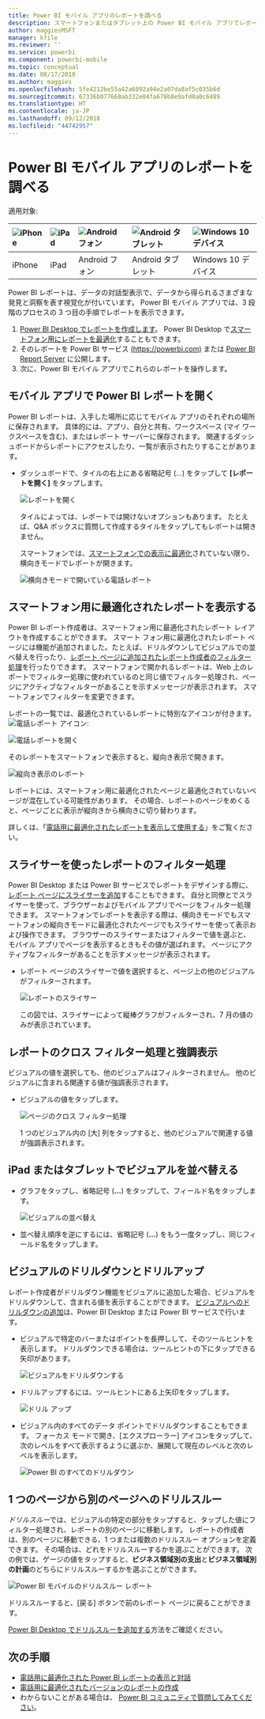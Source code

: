 ```yaml
---
title: Power BI モバイル アプリのレポートを調べる
description: スマートフォンまたはタブレット上の Power BI モバイル アプリでレポートを表示および操作する方法について説明します。 Power BI サービスまたは Power BI Desktop でレポートを作成し、モバイル アプリで操作します。
author: maggiesMSFT
manager: kfile
ms.reviewer: ''
ms.service: powerbi
ms.component: powerbi-mobile
ms.topic: conceptual
ms.date: 08/17/2018
ms.author: maggies
ms.openlocfilehash: 5fe4212be55a42a6892a94e2a07da8af5c035b6d
ms.sourcegitcommit: 67336b077668ab332e04fa670b0e9afd0a0c6489
ms.translationtype: HT
ms.contentlocale: ja-JP
ms.lasthandoff: 09/12/2018
ms.locfileid: "44742957"
---
```

# <a name="explore-reports-in-the-power-bi-mobile-apps"></a>Power BI モバイル アプリのレポートを調べる
適用対象:

| ![iPhone](././media/mobile-reports-in-the-mobile-apps/ios-logo-40-px.png) | ![iPad](././media/mobile-reports-in-the-mobile-apps/ios-logo-40-px.png) | ![Android フォン](././media/mobile-reports-in-the-mobile-apps/android-logo-40-px.png) | ![Android タブレット](././media/mobile-reports-in-the-mobile-apps/android-logo-40-px.png) | ![Windows 10 デバイス](./media/mobile-reports-in-the-mobile-apps/win-10-logo-40-px.png) |
|:--- |:--- |:--- |:--- |:--- |
| iPhone |iPad |Android フォン |Android タブレット |Windows 10 デバイス |

Power BI レポートは、データの対話型表示で、データから得られるさまざまな発見と洞察を表す視覚化が付いています。 Power BI モバイル アプリでは、3 段階のプロセスの 3 つ目の手順でレポートを表示できます。

1. [Power BI Desktop でレポートを作成します](../../desktop-report-view.md)。 Power BI Desktop で[スマートフォン用にレポートを最適化](mobile-apps-view-phone-report.md)することもできます。 
2. そのレポートを Power BI サービス [(https://powerbi.com)](https://powerbi.com) または [Power BI Report Server](../../report-server/get-started.md) に公開します。  
3. 次に、Power BI モバイル アプリでこれらのレポートを操作します。

## <a name="open-a-power-bi-report-in-the-mobile-app"></a>モバイル アプリで Power BI レポートを開く
Power BI レポートは、入手した場所に応じてモバイル アプリのそれぞれの場所に保存されます。 具体的には、アプリ、自分と共有、ワークスペース (マイ ワークスペースを含む)、またはレポート サーバーに保存されます。 関連するダッシュボードからレポートにアクセスしたり、一覧が表示されたりすることがあります。

* ダッシュボードで、タイルの右上にある省略記号 (...) をタップして **[レポートを開く]** をタップします。
  
  ![レポートを開く](./media/mobile-reports-in-the-mobile-apps/power-bi-android-open-report-tile.png)
  
  タイルによっては、レポートでは開けないオプションもあります。 たとえば、Q&A ボックスに質問して作成するタイルをタップしてもレポートは開きません。 
  
  スマートフォンでは、[スマートフォンでの表示に最適化](mobile-reports-in-the-mobile-apps.md#view-reports-optimized-for-phones)されていない限り、横向きモードでレポートが開きます。
  
  ![横向きモードで開いている電話レポート](./media/mobile-reports-in-the-mobile-apps/power-bi-iphone-report-landscape.png)

## <a name="view-reports-optimized-for-phones"></a>スマートフォン用に最適化されたレポートを表示する
Power BI レポート作成者は、スマートフォン用に最適化されたレポート レイアウトを作成することができます。 スマート フォン用に最適化されたレポート ページには機能が追加されました。たとえば、ドリルダウンしてビジュアルでの並べ替えを行ったり、[レポート ページに追加されたレポート作成者のフィルター処理](mobile-apps-view-phone-report.md#filter-the-report-page-on-a-phone)を行ったりできます。 スマートフォンで開かれるレポートは、Web 上のレポートでフィルター処理に使われているのと同じ値でフィルター処理され、ページにアクティブなフィルターがあることを示すメッセージが表示されます。 スマートフォンでフィルターを変更できます。

レポートの一覧では、最適化されているレポートに特別なアイコンが付きます。 ![電話レポート アイコン](./media/mobile-reports-in-the-mobile-apps/power-bi-phone-report-icon.png):

![電話レポートを開く](./media/mobile-reports-in-the-mobile-apps/power-bi-android-phone-report.png)

そのレポートをスマートフォンで表示すると、縦向き表示で開きます。

![縦向き表示のレポート](./media/mobile-reports-in-the-mobile-apps/07-power-bi-phone-report-portrait.png)

 レポートには、スマートフォン用に最適化されたページと最適化されていないページが混在している可能性があります。 その場合、レポートのページをめくると、ページごとに表示が縦向きから横向きに切り替わります。

詳しくは、「[電話用に最適化されたレポートを表示して使用する](mobile-apps-view-phone-report.md)」をご覧ください。

## <a name="use-slicers-to-filter-a-report"></a>スライサーを使ったレポートのフィルター処理
Power BI Desktop または Power BI サービスでレポートをデザインする際に、[レポート ページにスライサーを追加](../../visuals/power-bi-visualization-slicers.md)することもできます。 自分と同僚とでスライサーを使って、ブラウザーおよびモバイル アプリでページをフィルター処理できます。 スマートフォンでレポートを表示する際は、横向きモードでもスマートフォンの縦向きモードに最適化されたページでもスライサーを使って表示および操作できます。 ブラウザーのスライサーまたはフィルターで値を選ぶと、モバイル アプリでページを表示するときもその値が選ばれます。 ページにアクティブなフィルターがあることを示すメッセージが表示されます。  

* レポート ページのスライサーで値を選択すると、ページ上の他のビジュアルがフィルターされます。
  
  ![レポートのスライサー](./media/mobile-reports-in-the-mobile-apps/power-bi-android-tablet-report-slicer.png)
  
  この図では、スライサーによって縦棒グラフがフィルターされ、7 月の値のみが表示されています。

## <a name="cross-filter-and-highlight-a-report"></a>レポートのクロス フィルター処理と強調表示
ビジュアルの値を選択しても、他のビジュアルはフィルターされません。 他のビジュアルに含まれる関連する値が強調表示されます。

* ビジュアルの値をタップします。
  
  ![ページのクロス フィルター処理](./media/mobile-reports-in-the-mobile-apps/power-bi-android-tablet-report-highlight.png)
  
  1 つのビジュアル内の [大] 列をタップすると、他のビジュアルで関連する値が強調表示されます。 

## <a name="sort-a-visual-on-an-ipad-or-a-tablet"></a>iPad またはタブレットでビジュアルを並べ替える
* グラフをタップし、省略記号 (**...**) をタップして、フィールド名をタップします。
  
   ![ビジュアルの並べ替え](./media/mobile-reports-in-the-mobile-apps/power-bi-android-tablet-report-sort.png)
* 並べ替え順序を逆にするには、省略記号 (**...**) をもう一度タップし、同じフィールド名をタップします。

## <a name="drill-down-and-up-in-a-visual"></a>ビジュアルのドリルダウンとドリルアップ
レポート作成者がドリルダウン機能をビジュアルに追加した場合、ビジュアルをドリルダウンして、含まれる値を表示することができます。 [ビジュアルへのドリルダウンの追加](../../power-bi-visualization-drill-down.md)は、Power BI Desktop または Power BI サービスで行います。 

* ビジュアルで特定のバーまたはポイントを長押しして、そのツールヒントを表示します。 ドリルダウンできる場合は、ツールヒントの下にタップできる矢印があります。 
  
  ![ビジュアルをドリルダウンする](./media/mobile-reports-in-the-mobile-apps/power-bi-mobile-drill-down-tooltip.png)

* ドリルアップするには、ツールヒントにある上矢印をタップします。
  
  ![ドリル アップ](./media/mobile-reports-in-the-mobile-apps/power-bi-mobile-drill-up-tooltip.png)

* ビジュアル内のすべてのデータ ポイントでドリルダウンすることもできます。 フォーカス モードで開き、[エクスプローラー] アイコンをタップして、次のレベルをすべて表示するように選ぶか、展開して現在のレベルと次のレベルを表示します。

   ![Power BI のすべてのドリルダウン](./media/mobile-reports-in-the-mobile-apps/power-bi-drill-down-all.png)

## <a name="drill-through-from-one-page-to-another"></a>1 つのページから別のページへのドリルスルー

*ドリルスルー*では、ビジュアルの特定の部分をタップすると、タップした値にフィルター処理され、レポートの別のページに移動します。 レポートの作成者は、別のページに移動できる、1 つまたは複数のドリルスルー オプションを定義できます。 その場合は、どれをドリルスルーするかを選ぶことができます。 次の例では、ゲージの値をタップすると、**ビジネス領域別の支出**と**ビジネス領域別の計画**のどちらにドリルスルーするかを選ぶことができます。

![Power BI モバイルのドリルスルー レポート](./media/mobile-reports-in-the-mobile-apps/power-bi-mobile-drill-through-it-spent-report.png)

ドリルスルーすると、[戻る] ボタンで前のレポート ページに戻ることができます。

[Power BI Desktop でドリルスルーを追加する](../../desktop-drillthrough.md)方法をご確認ください。

## <a name="next-steps"></a>次の手順
* [電話用に最適化された Power BI レポートの表示と対話](mobile-apps-view-phone-report.md)
* [電話用に最適化されたバージョンのレポートの作成](../../desktop-create-phone-report.md)
* わからないことがある場合は、 [Power BI コミュニティで質問してみてください](http://community.powerbi.com/)。

